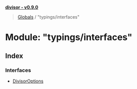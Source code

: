 **[divisor - v0.9.0](../README.md)**

> [Globals](../README.md) / "typings/interfaces"

# Module: "typings/interfaces"

## Index

### Interfaces

* [DivisorOptions](../interfaces/_typings_interfaces_.divisoroptions.md)
